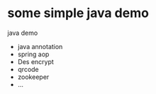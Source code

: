 # some simple java demo

java demo
- java annotation
- spring aop
- Des encrypt
- qrcode
- zookeeper
- ...